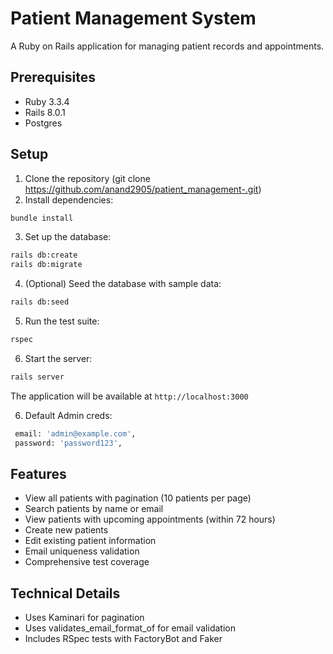 # Patient Management System

A Ruby on Rails application for managing patient records and appointments.

## Prerequisites

- Ruby 3.3.4
- Rails 8.0.1
- Postgres

## Setup

1. Clone the repository (git clone https://github.com/anand2905/patient_management-.git)
2. Install dependencies:
```bash
bundle install
```

3. Set up the database:
```bash
rails db:create
rails db:migrate
```

4. (Optional) Seed the database with sample data:
```bash
rails db:seed
```

5. Run the test suite:
```bash
rspec
```

6. Start the server:
```bash
rails server
```

The application will be available at `http://localhost:3000`

6. Default Admin creds:
```bash
 email: 'admin@example.com',
 password: 'password123',
```

## Features

- View all patients with pagination (10 patients per page)
- Search patients by name or email
- View patients with upcoming appointments (within 72 hours)
- Create new patients
- Edit existing patient information
- Email uniqueness validation
- Comprehensive test coverage

## Technical Details

- Uses Kaminari for pagination
- Uses validates_email_format_of for email validation
- Includes RSpec tests with FactoryBot and Faker
